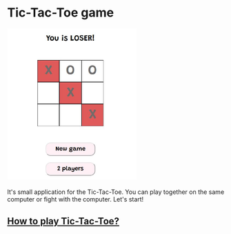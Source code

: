 # Tic-Tac-Toe game 
<img src="img/preview.JPG" alt="picture" width="300"/></br>  
It's small application for the Tic-Tac-Toe. You can play together on the same computer or fight with the computer. Let's start!  
## <a href="https://en.wikipedia.org/wiki/Tic-tac-toe" target="_blank" title="About the game">How to play Tic-Tac-Toe?</a>
